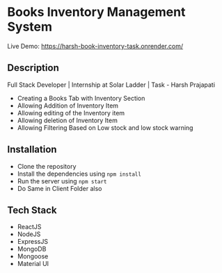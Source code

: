 # Books Inventory Management System

Live Demo: https://harsh-book-inventory-task.onrender.com/

## Description

Full Stack Developer | Internship at Solar Ladder | Task - Harsh Prajapati

- Creating a Books Tab with Inventory Section
- Allowing Addition of Inventory Item
- Allowing editing of the Inventory item
- Allowing deletion of Inventory Item
- Allowing Filtering Based on Low stock and low stock warning

## Installation

- Clone the repository
- Install the dependencies using `npm install`
- Run the server using `npm start`
- Do Same in Client Folder also

## Tech Stack

- ReactJS
- NodeJS
- ExpressJS
- MongoDB
- Mongoose
- Material UI 

